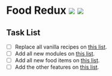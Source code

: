 # Food Redux [![](http://cf.way2muchnoise.eu/versions/482968.svg)](https://www.curseforge.com/minecraft/mc-mods/food-redux)  [![](http://cf.way2muchnoise.eu/full_482968_downloads.svg)](https://www.curseforge.com/minecraft/mc-mods/food-redux)

## Task List
- [ ] Replace all vanilla recipes on [this list](assets/recipes.md).
- [ ] Add all new modules on [this list](assets/modules.md#modules).
- [ ] Add all new food items on [this list](assets/modules.md#additions).
- [ ] Add the other features on [this list](assets/other.md).
